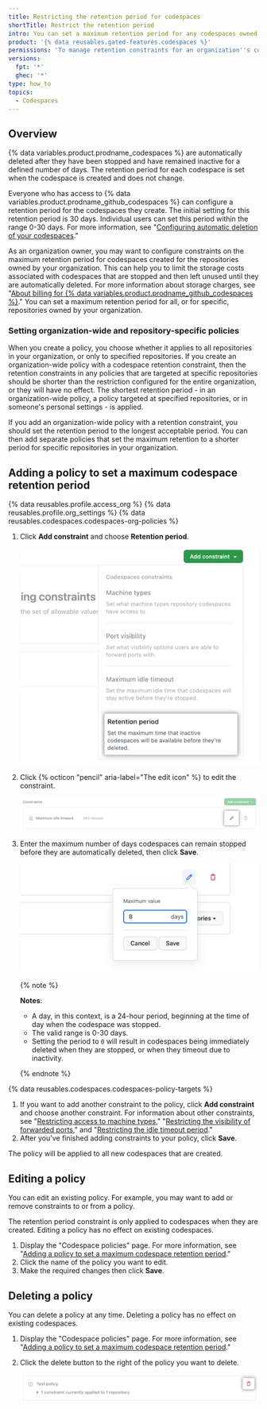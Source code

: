 ```yaml
---
title: Restricting the retention period for codespaces
shortTitle: Restrict the retention period
intro: You can set a maximum retention period for any codespaces owned by your organization.
product: '{% data reusables.gated-features.codespaces %}'
permissions: 'To manage retention constraints for an organization''s codespaces, you must be an owner of the organization.'
versions:
  fpt: '*'
  ghec: '*'
type: how_to
topics:
  - Codespaces
---
```


## Overview

{% data variables.product.prodname_codespaces %} are automatically deleted after they have been stopped and have remained inactive for a defined number of days. The retention period for each codespace is set when the codespace is created and does not change. 

Everyone who has access to {% data variables.product.prodname_github_codespaces %} can configure a retention period for the codespaces they create. The initial setting for this retention period is 30 days. Individual users can set this period within the range 0-30 days. For more information, see "[Configuring automatic deletion of your codespaces](/codespaces/customizing-your-codespace/configuring-automatic-deletion-of-your-codespaces)." 

As an organization owner, you may want to configure constraints on the maximum retention period for codespaces created for the repositories owned by your organization. This can help you to limit the storage costs associated with codespaces that are stopped and then left unused until they are automatically deleted. For more information about storage charges, see "[About billing for {% data variables.product.prodname_github_codespaces %}](/billing/managing-billing-for-github-codespaces/about-billing-for-github-codespaces#codespaces-pricing)." You can set a maximum retention period for all, or for specific, repositories owned by your organization. 

### Setting organization-wide and repository-specific policies

When you create a policy, you choose whether it applies to all repositories in your organization, or only to specified repositories. If you create an organization-wide policy with a codespace retention constraint, then the retention constraints in any policies that are targeted at specific repositories should be shorter than the restriction configured for the entire organization, or they will have no effect. The shortest retention period - in an organization-wide policy, a policy targeted at specified repositories, or in someone's personal settings - is applied.

If you add an organization-wide policy with a retention constraint, you should set the retention period to the longest acceptable period. You can then add separate policies that set the maximum retention to a shorter period for specific repositories in your organization.

## Adding a policy to set a maximum codespace retention period

{% data reusables.profile.access_org %}
{% data reusables.profile.org_settings %}
{% data reusables.codespaces.codespaces-org-policies %}
1. Click **Add constraint** and choose **Retention period**.

   ![Add a constraint for retention periods](/assets/images/help/codespaces/add-constraint-dropdown-retention.png)

1. Click {% octicon "pencil" aria-label="The edit icon" %} to edit the constraint.

   ![Edit the timeout constraint](/assets/images/help/codespaces/edit-timeout-constraint.png)

1. Enter the maximum number of days codespaces can remain stopped before they are automatically deleted, then click **Save**.

   ![Set the retention period in days](/assets/images/help/codespaces/maximum-days-retention.png)

   {% note %}

   **Notes**: 
   * A day, in this context, is a 24-hour period, beginning at the time of day when the codespace was stopped.
   * The valid range is 0-30 days.
   * Setting the period to `0` will result in codespaces being immediately deleted when they are stopped, or when they timeout due to inactivity.

   {% endnote %}

{% data reusables.codespaces.codespaces-policy-targets %}
1. If you want to add another constraint to the policy, click **Add constraint** and choose another constraint. For information about other constraints, see "[Restricting access to machine types](/codespaces/managing-codespaces-for-your-organization/restricting-access-to-machine-types)," "[Restricting the visibility of forwarded ports](/codespaces/managing-codespaces-for-your-organization/restricting-the-visibility-of-forwarded-ports)," and "[Restricting the idle timeout period](/codespaces/managing-codespaces-for-your-organization/restricting-the-idle-timeout-period)."
1. After you've finished adding constraints to your policy, click **Save**.

The policy will be applied to all new codespaces that are created.

## Editing a policy

You can edit an existing policy. For example, you may want to add or remove constraints to or from a policy.

The retention period constraint is only applied to codespaces when they are created. Editing a policy has no effect on existing codespaces.

1. Display the "Codespace policies" page. For more information, see "[Adding a policy to set a maximum codespace retention period](#adding-a-policy-to-set-a-maximum-codespace-retention-period)."
1. Click the name of the policy you want to edit.
1. Make the required changes then click **Save**.

## Deleting a policy 

You can delete a policy at any time. Deleting a policy has no effect on existing codespaces.

1. Display the "Codespace policies" page. For more information, see "[Adding a policy to set a maximum codespace retention period](#adding-a-policy-to-set-a-maximum-codespace-retention-period)."
1. Click the delete button to the right of the policy you want to delete.

   ![The delete button for a policy](/assets/images/help/codespaces/policy-delete.png)

